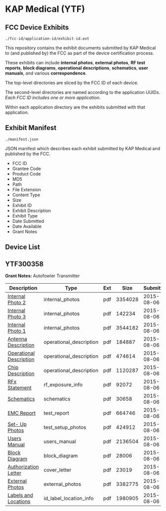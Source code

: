 # KAP Medical (YTF)
## FCC Device Exhibits

```
./fcc-id/application-id/exhibit-id.ext
```

This repository contains the exhibit documents submitted by KAP Medical to (and published by) the FCC as part of the device certification process.

These exhibits can include **internal photos**, **external photos**, **RF test reports**, **block diagrams**, **operational descriptions**, **schematics**, **user manuals**, and various **correspondence**.

The top-level directories are sliced by the FCC ID of each device.

The second-level directories are named according to the application UUIDs. *Each FCC ID includes one or more application.*

Within each application directory are the exhibits submitted with that application. 

## Exhibit Manifest

```
./manifest.json
```

JSON manifest which describes each exhibit submitted by KAP Medical and published by the FCC.

- FCC ID
- Grantee Code
- Product Code
- MD5
- Path
- File Extension
- Content Type
- Size
- Exhibit ID
- Exhibit Description
- Exhibit Type
- Date Submitted
- Date Available
- Grant Notes

## Device List
## YTF300358
**Grant Notes:** Autofowler Transmitter

| Description | Type | Ext | Size | Submitted | Available |
| ----------- | ---- | --- | ---- | --------- | --------- |
| [Internal Photo 2](YTF300358/7c6493935c9d75dbdccad8dd01c44922/2706467.pdf) | internal_photos | pdf | 3354028 | 2015-08-06 | 2015-08-06 |
| [Internal Photo 3](YTF300358/7c6493935c9d75dbdccad8dd01c44922/2706468.pdf) | internal_photos | pdf | 142234 | 2015-08-06 | 2015-08-06 |
| [Internal Photo 1](YTF300358/7c6493935c9d75dbdccad8dd01c44922/2706458.pdf) | internal_photos | pdf | 3544182 | 2015-08-06 | 2015-08-06 |
| [Antenna Description](YTF300358/7c6493935c9d75dbdccad8dd01c44922/2706454.pdf) | operational_description | pdf | 184887 | 2015-08-06 | 2015-08-06 |
| [Operational Description](YTF300358/7c6493935c9d75dbdccad8dd01c44922/2706460.pdf) | operational_description | pdf | 474614 | 2015-08-06 | 2015-08-06 |
| [Chip Description](YTF300358/7c6493935c9d75dbdccad8dd01c44922/2706461.pdf) | operational_description | pdf | 1120287 | 2015-08-06 | 2015-08-06 |
| [RFx Statement](YTF300358/7c6493935c9d75dbdccad8dd01c44922/2706462.pdf) | rf_exposure_info | pdf | 92072 | 2015-08-06 | 2015-08-06 |
| [Schematics](YTF300358/7c6493935c9d75dbdccad8dd01c44922/2706463.pdf) | schematics | pdf | 30658 | 2015-08-06 | 2015-08-06 |
| [EMC Report](YTF300358/7c6493935c9d75dbdccad8dd01c44922/2706464.pdf) | test_report | pdf | 664746 | 2015-08-06 | 2015-08-06 |
| [Set- Up Photos](YTF300358/7c6493935c9d75dbdccad8dd01c44922/2706465.pdf) | test_setup_photos | pdf | 424912 | 2015-08-06 | 2015-08-06 |
| [Users Manual](YTF300358/7c6493935c9d75dbdccad8dd01c44922/2706466.pdf) | users_manual | pdf | 2136504 | 2015-08-06 | 2015-08-06 |
| [Block Diagram](YTF300358/7c6493935c9d75dbdccad8dd01c44922/2706455.pdf) | block_diagram | pdf | 28006 | 2015-08-06 | 2015-08-06 |
| [Authorization Letter](YTF300358/7c6493935c9d75dbdccad8dd01c44922/2706456.pdf) | cover_letter | pdf | 23019 | 2015-08-06 | 2015-08-06 |
| [External Photos](YTF300358/7c6493935c9d75dbdccad8dd01c44922/2706457.pdf) | external_photos | pdf | 3382775 | 2015-08-06 | 2015-08-06 |
| [Labels and Locations](YTF300358/7c6493935c9d75dbdccad8dd01c44922/2706459.pdf) | id_label_location_info | pdf | 1980905 | 2015-08-06 | 2015-08-06 |
